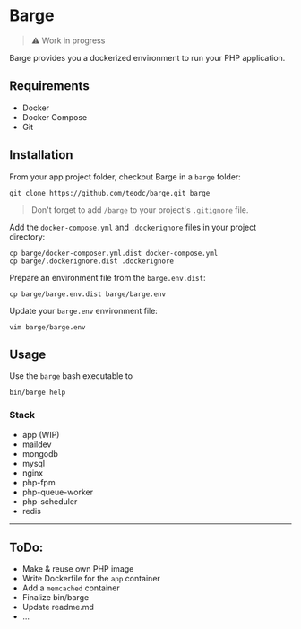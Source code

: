# Barge

> ⚠️ Work in progress

Barge provides you a dockerized environment to run your PHP application.

## Requirements

- Docker
- Docker Compose
- Git

## Installation

From your app project folder, checkout Barge in a `barge` folder:

```
git clone https://github.com/teodc/barge.git barge
```

> Don't forget to add `/barge` to your project's `.gitignore` file.

Add the `docker-compose.yml` and `.dockerignore` files in your project directory:

```
cp barge/docker-composer.yml.dist docker-compose.yml
cp barge/.dockerignore.dist .dockerignore
```

Prepare an environment file from the `barge.env.dist`:

```
cp barge/barge.env.dist barge/barge.env
```

Update your `barge.env` environment file:

```
vim barge/barge.env
```

## Usage

Use the `barge` bash executable to

```
bin/barge help
```

### Stack

- app (WIP)
- maildev
- mongodb
- mysql
- nginx
- php-fpm
- php-queue-worker
- php-scheduler
- redis

---

## ToDo:
- Make & reuse own PHP image
- Write Dockerfile for the `app` container
- Add a `memcached` container
- Finalize bin/barge
- Update readme.md
- ...
